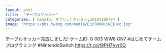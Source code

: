 ```yaml
---
layout: post
title:  "テーブルサッカー"
categories: [ GameID, すごい,アクション,ID104186794 ]
image: "https://pbs.twimg.com/media/E3zT8WOUcAIjHxc.jpg"
---
```

テーブルサッカー完成しました!
ゲームID: G 003 WW8 GN7
#はじめてゲームプログラミング #NintendoSwitch https://t.co/t9PH7Vvr0Q
